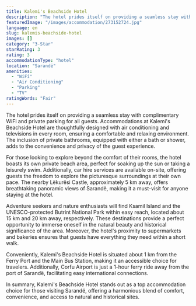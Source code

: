 ```yaml
---
title: Kalemi's Beachside Hotel
description: "The hotel prides itself on providing a seamless stay with complimentary WiFi and private parking for all guests."
featuredImage: "/images/accommodation/273152724.jpg"
language: en
slug: kalemis-beachside-hotel
images: []
category: "3-Star"
starRating: 3
rating: 3
accommodationType: "hotel"
location: "Sarandë"
amenities:
  - "WiFi"
  - "Air Conditioning"
  - "Parking"
  - "TV"
ratingWords: "Fair"
---
```


The hotel prides itself on providing a seamless stay with complimentary WiFi and private parking for all guests. Accommodations at Kalemi's Beachside Hotel are thoughtfully designed with air conditioning and televisions in every room, ensuring a comfortable and relaxing environment. The inclusion of private bathrooms, equipped with either a bath or shower, adds to the convenience and privacy of the guest experience.

For those looking to explore beyond the comfort of their rooms, the hotel boasts its own private beach area, perfect for soaking up the sun or taking a leisurely swim. Additionally, car hire services are available on-site, offering guests the freedom to explore the picturesque surroundings at their own pace. The nearby Lëkurësi Castle, approximately 5 km away, offers breathtaking panoramic views of Sarandë, making it a must-visit for anyone staying at the hotel.

Adventure seekers and nature enthusiasts will find Ksamil Island and the UNESCO-protected Butrint National Park within easy reach, located about 15 km and 20 km away, respectively. These destinations provide a perfect opportunity to immerse oneself in the natural beauty and historical significance of the area. Moreover, the hotel's proximity to supermarkets and bakeries ensures that guests have everything they need within a short walk.

Conveniently, Kalemi's Beachside Hotel is situated about 1 km from the Ferry Port and the Main Bus Station, making it an accessible choice for travelers. Additionally, Corfu Airport is just a 1-hour ferry ride away from the port of Sarandë, facilitating easy international connections.

In summary, Kalemi's Beachside Hotel stands out as a top accommodation choice for those visiting Sarandë, offering a harmonious blend of comfort, convenience, and access to natural and historical sites.

